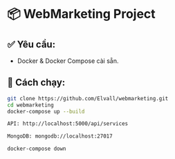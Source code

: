 # 📦 WebMarketing Project

## ✅ Yêu cầu:

- Docker & Docker Compose cài sẵn.

## 🚀 Cách chạy:

```bash
git clone https://github.com/Elvall/webmarketing.git
cd webmarketing
docker-compose up --build

API: http://localhost:5000/api/services

MongoDB: mongodb://localhost:27017

docker-compose down

```
